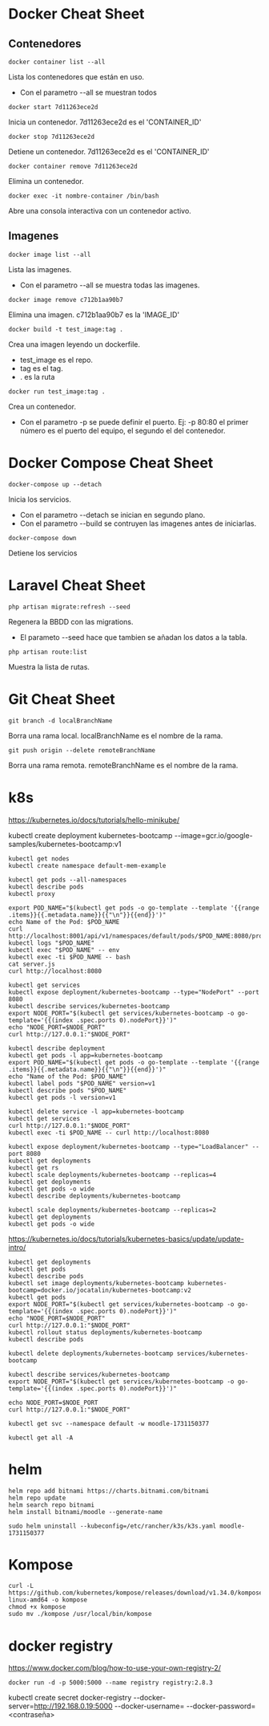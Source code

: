 # Docker Cheat Sheet

## Contenedores

```
docker container list --all
```
Lista los contenedores que están en uso.
- Con el parametro --all se muestran todos

```
docker start 7d11263ece2d
```
Inicia un contenedor. 7d11263ece2d es el 'CONTAINER_ID'

```
docker stop 7d11263ece2d
```
Detiene un contenedor. 7d11263ece2d es el 'CONTAINER_ID'

```
docker container remove 7d11263ece2d
```
Elimina un contenedor.

```
docker exec -it nombre-container /bin/bash
```
Abre una consola interactiva con un contenedor activo.

## Imagenes

```
docker image list --all
```
Lista las imagenes.
- Con el parametro --all se muestra todas las imagenes.

```
docker image remove c712b1aa90b7
```
Elimina una imagen. c712b1aa90b7 es la 'IMAGE_ID'

```
docker build -t test_image:tag .
```
Crea una imagen leyendo un dockerfile.
- test_image es el repo.
- tag es el tag.
- . es la ruta

```
docker run test_image:tag .
```
Crea un contenedor.
- Con el parametro -p se puede definir el puerto. Ej: -p 80:80  el primer número es el puerto del equipo, el segundo el del contenedor.

# Docker Compose Cheat Sheet

```
docker-compose up --detach
```
Inicia los servicios.
- Con el parametro --detach se inician en segundo plano.
- Con el parametro --build se contruyen las imagenes antes de iniciarlas.

```
docker-compose down
```
Detiene los servicios


# Laravel Cheat Sheet

```
php artisan migrate:refresh --seed
```
Regenera la BBDD con las migrations.
- El parameto --seed hace que tambien se añadan los datos a la tabla.


```
php artisan route:list
```
Muestra la lista de rutas.

# Git Cheat Sheet

```
git branch -d localBranchName
```
Borra una rama local. localBranchName es el nombre de la rama.

```
git push origin --delete remoteBranchName
```
Borra una rama remota. remoteBranchName es el nombre de la rama.


# k8s

https://kubernetes.io/docs/tutorials/hello-minikube/

kubectl create deployment kubernetes-bootcamp --image=gcr.io/google-samples/kubernetes-bootcamp:v1


```
kubectl get nodes
kubectl create namespace default-mem-example
```

```
kubectl get pods --all-namespaces
kubectl describe pods
kubectl proxy
```

```
export POD_NAME="$(kubectl get pods -o go-template --template '{{range .items}}{{.metadata.name}}{{"\n"}}{{end}}')"
echo Name of the Pod: $POD_NAME
curl http://localhost:8001/api/v1/namespaces/default/pods/$POD_NAME:8080/proxy/
kubectl logs "$POD_NAME"
kubectl exec "$POD_NAME" -- env
kubectl exec -ti $POD_NAME -- bash
cat server.js
curl http://localhost:8080
```

```
kubectl get services
kubectl expose deployment/kubernetes-bootcamp --type="NodePort" --port 8080
kubectl describe services/kubernetes-bootcamp
export NODE_PORT="$(kubectl get services/kubernetes-bootcamp -o go-template='{{(index .spec.ports 0).nodePort}}')"
echo "NODE_PORT=$NODE_PORT"
curl http://127.0.0.1:"$NODE_PORT"
```

```
kubectl describe deployment
kubectl get pods -l app=kubernetes-bootcamp
export POD_NAME="$(kubectl get pods -o go-template --template '{{range .items}}{{.metadata.name}}{{"\n"}}{{end}}')"
echo "Name of the Pod: $POD_NAME"
kubectl label pods "$POD_NAME" version=v1
kubectl describe pods "$POD_NAME"
kubectl get pods -l version=v1
```
```
kubectl delete service -l app=kubernetes-bootcamp
kubectl get services
curl http://127.0.0.1:"$NODE_PORT"
kubectl exec -ti $POD_NAME -- curl http://localhost:8080
```

```
kubectl expose deployment/kubernetes-bootcamp --type="LoadBalancer" --port 8080
kubectl get deployments
kubectl get rs
kubectl scale deployments/kubernetes-bootcamp --replicas=4
kubectl get deployments
kubectl get pods -o wide
kubectl describe deployments/kubernetes-bootcamp
```

```
kubectl scale deployments/kubernetes-bootcamp --replicas=2
kubectl get deployments
kubectl get pods -o wide
```


https://kubernetes.io/docs/tutorials/kubernetes-basics/update/update-intro/
```
kubectl get deployments
kubectl get pods
kubectl describe pods
kubectl set image deployments/kubernetes-bootcamp kubernetes-bootcamp=docker.io/jocatalin/kubernetes-bootcamp:v2
kubectl get pods
export NODE_PORT="$(kubectl get services/kubernetes-bootcamp -o go-template='{{(index .spec.ports 0).nodePort}}')"
echo "NODE_PORT=$NODE_PORT"
curl http://127.0.0.1:"$NODE_PORT"
kubectl rollout status deployments/kubernetes-bootcamp
kubectl describe pods
```

```
kubectl delete deployments/kubernetes-bootcamp services/kubernetes-bootcamp
```

```
kubectl describe services/kubernetes-bootcamp
export NODE_PORT="$(kubectl get services/kubernetes-bootcamp -o go-template='{{(index .spec.ports 0).nodePort}}')"

echo NODE_PORT=$NODE_PORT
curl http://127.0.0.1:"$NODE_PORT"
```


```
kubectl get svc --namespace default -w moodle-1731150377
```
```
kubectl get all -A
```
# helm

```
helm repo add bitnami https://charts.bitnami.com/bitnami
helm repo update
helm search repo bitnami
helm install bitnami/moodle --generate-name

sudo helm uninstall --kubeconfig=/etc/rancher/k3s/k3s.yaml moodle-1731150377 
```

# Kompose

```
curl -L https://github.com/kubernetes/kompose/releases/download/v1.34.0/kompose-linux-amd64 -o kompose
chmod +x kompose
sudo mv ./kompose /usr/local/bin/kompose
```

# docker registry

https://www.docker.com/blog/how-to-use-your-own-registry-2/

```
docker run -d -p 5000:5000 --name registry registry:2.8.3
```


kubectl create secret docker-registry <nombre-del-secreto> --docker-server=http://192.168.0.19:5000 --docker-username=<usuario> --docker-password=<contraseña>